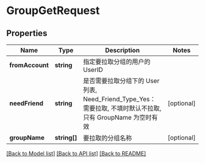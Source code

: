 # GroupGetRequest

## Properties
Name | Type | Description | Notes
------------ | ------------- | ------------- | -------------
**fromAccount** | **string** | 指定要拉取分组的用户的 UserID | 
**needFriend** | **string** | 是否需要拉取分组下的 User 列表, Need_Friend_Type_Yes： 需要拉取, 不填时默认不拉取, 只有 GroupName 为空时有效 | [optional] 
**groupName** | **string[]** | 要拉取的分组名称 | [optional] 

[[Back to Model list]](../README.md#documentation-for-models) [[Back to API list]](../README.md#documentation-for-api-endpoints) [[Back to README]](../README.md)


